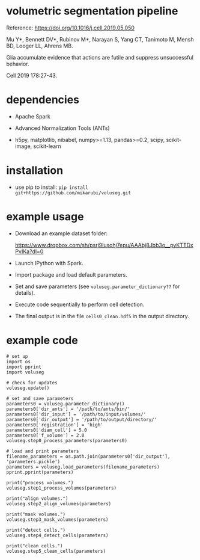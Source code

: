 # volumetric segmentation pipeline #
Reference: https://doi.org/10.1016/j.cell.2019.05.050

Mu Y*, Bennett DV*, Rubinov M*, Narayan S, Yang CT, Tanimoto M, Mensh BD, Looger LL, Ahrens MB.

Glia accumulate evidence that actions are futile and suppress unsuccessful behavior.

Cell 2019 178:27-43.

# dependencies
- Apache Spark

- Advanced Normalization Tools (ANTs)

- h5py, matplotlib, nibabel, numpy>=1.13, pandas>=0.2, scipy, scikit-image, scikit-learn

# installation
- use pip to install: `pip install git+https://github.com/mikarubi/voluseg.git`

# example usage
- Download an example dataset folder: 

	https://www.dropbox.com/sh/psrj9lusohj7epu/AAAbj8Jbb3o__pyKTTDxPvIKa?dl=0

- Launch IPython with Spark.

- Import package and load default parameters.

- Set and save parameters (see `voluseg.parameter_dictionary??` for details).

- Execute code sequentially to perform cell detection.

- The final output is in the file `cells0_clean.hdf5` in the output directory.

# example code
```
# set up
import os
import pprint
import voluseg

# check for updates
voluseg.update()

# set and save parameters
parameters0 = voluseg.parameter_dictionary()
parameters0['dir_ants'] = '/path/to/ants/bin/'
parameters0['dir_input'] = '/path/to/input/volumes/'
parameters0['dir_output'] = '/path/to/output/directory/'
parameters0['registration'] = 'high'
parameters0['diam_cell'] = 5.0
parameters0['f_volume'] = 2.0
voluseg.step0_process_parameters(parameters0)

# load and print parameters
filename_parameters = os.path.join(parameters0['dir_output'], 'parameters.pickle')
parameters = voluseg.load_parameters(filename_parameters)
pprint.pprint(parameters)

print("process volumes.")
voluseg.step1_process_volumes(parameters)

print("align volumes.")
voluseg.step2_align_volumes(parameters)

print("mask volumes.")
voluseg.step3_mask_volumes(parameters)

print("detect cells.")
voluseg.step4_detect_cells(parameters)

print("clean cells.")
voluseg.step5_clean_cells(parameters)
```
